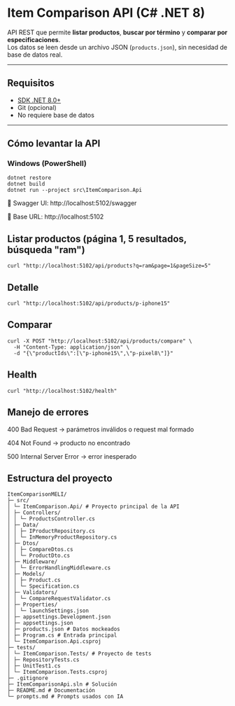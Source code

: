﻿# Item Comparison API (C# .NET 8)

API REST que permite **listar productos**, **buscar por término** y **comparar por especificaciones**.  
Los datos se leen desde un archivo JSON (`products.json`), sin necesidad de base de datos real.

---

## Requisitos

- [SDK .NET 8.0+](https://dotnet.microsoft.com/download)
- Git (opcional)
- No requiere base de datos

---

## Cómo levantar la API

### Windows (PowerShell)
```
dotnet restore
dotnet build
dotnet run --project src\ItemComparison.Api
```
🔗 Swagger UI: http://localhost:5102/swagger

🔗 Base URL: http://localhost:5102

## Listar productos (página 1, 5 resultados, búsqueda "ram")
```
curl "http://localhost:5102/api/products?q=ram&page=1&pageSize=5"
```
## Detalle
```
curl "http://localhost:5102/api/products/p-iphone15"
```
## Comparar
```
curl -X POST "http://localhost:5102/api/products/compare" \
  -H "Content-Type: application/json" \
  -d "{\"productIds\":[\"p-iphone15\",\"p-pixel8\"]}"
```

## Health
```
curl "http://localhost:5102/health"
```
## Manejo de errores

400 Bad Request → parámetros inválidos o request mal formado

404 Not Found → producto no encontrado

500 Internal Server Error → error inesperado

## Estructura del proyecto
```
ItemComparisonMELI/
├─ src/
│ └─ ItemComparison.Api/ # Proyecto principal de la API
│ ├─ Controllers/
│ │ └─ ProductsController.cs
│ ├─ Data/
│ │ ├─ IProductRepository.cs
│ │ └─ InMemoryProductRepository.cs
│ ├─ Dtos/
│ │ ├─ CompareDtos.cs
│ │ └─ ProductDto.cs
│ ├─ Middleware/
│ │ └─ ErrorHandlingMiddleware.cs
│ ├─ Models/
│ │ ├─ Product.cs
│ │ └─ Specification.cs
│ ├─ Validators/
│ │ └─ CompareRequestValidator.cs
│ ├─ Properties/
│ │ └─ launchSettings.json
│ ├─ appsettings.Development.json
│ ├─ appsettings.json
│ ├─ products.json # Datos mockeados
│ ├─ Program.cs # Entrada principal
│ └─ ItemComparison.Api.csproj
├─ tests/
│ └─ ItemComparison.Tests/ # Proyecto de tests
│ ├─ RepositoryTests.cs
│ ├─ UnitTest1.cs
│ └─ ItemComparison.Tests.csproj
├─ .gitignore
├─ ItemComparisonApi.sln # Solución
├─ README.md # Documentación
└─ prompts.md # Prompts usados con IA
```
